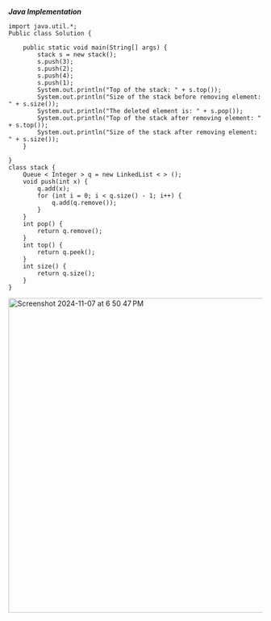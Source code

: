 ***Java Implementation***
```
import java.util.*;
Public class Solution {

    public static void main(String[] args) {
        stack s = new stack();
        s.push(3);
        s.push(2);
        s.push(4);
        s.push(1);
        System.out.println("Top of the stack: " + s.top());
        System.out.println("Size of the stack before removing element: " + s.size());
        System.out.println("The deleted element is: " + s.pop());
        System.out.println("Top of the stack after removing element: " + s.top());
        System.out.println("Size of the stack after removing element: " + s.size());
    }

}
class stack {
    Queue < Integer > q = new LinkedList < > ();
    void push(int x) {
        q.add(x);
        for (int i = 0; i < q.size() - 1; i++) {
            q.add(q.remove());
        }
    }
    int pop() {
        return q.remove();
    }
    int top() {
        return q.peek();
    }
    int size() {
        return q.size();
    }
}

```
   <img width="624" alt="Screenshot 2024-11-07 at 6 50 47 PM" src="https://github.com/user-attachments/assets/95be61d3-80a0-40d5-aa40-77aadcb19411">
